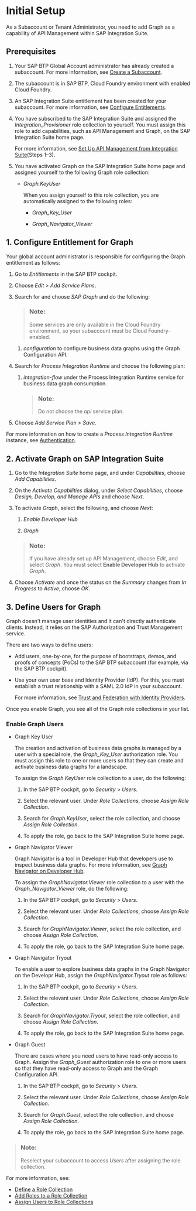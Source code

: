 <!-- copy17ab4a2364e84370bc8dfb042de9f3a1 -->

# Initial Setup

As a Subaccount or Tenant Administrator, you need to add Graph as a capability of API Management within SAP Integration Suite.



<a name="copy17ab4a2364e84370bc8dfb042de9f3a1__section_jkq_dgg_fwb"/>

## Prerequisites

1.  Your SAP BTP Global Account administrator has already created a subaccount. For more information, see [Create a Subaccount](https://help.sap.com/docs/BTP/65de2977205c403bbc107264b8eccf4b/05280a123d3044ae97457a25b3013918.html).

2.  The subaccount is in SAP BTP, Cloud Foundry environment with enabled Cloud Foundry.

3.  An SAP Integration Suite entitlement has been created for your subaccount. For more information, see [Configure Entitlements](https://help.sap.com/docs/BTP/65de2977205c403bbc107264b8eccf4b/37f8871865114f44aebee3db6ac64b72.html).

4.  You have subscribed to the SAP Integration Suite and assigned the *Integration\_Provisioner* role collection to yourself. You must assign this role to add capabilities, such as API Management and Graph, on the SAP Integration Suite home page.

    For more information, see [Set Up API Management from Integration Suite](https://developers.sap.com/tutorials/api-mgmt-isuite-initial-setup.html#0bc64de0-ed01-4d11-a675-6dd6942f909e)\(Steps 1–3\).

5.  You have activated Graph on the SAP Integration Suite home page and assigned yourself to the following Graph role collection:

    -   *Graph.KeyUser*

        When you assign yourself to this role collection, you are automatically assigned to the following roles:

        -   *Graph\_Key\_User*

        -   *Graph\_Navigator\_Viewer*






<a name="copy17ab4a2364e84370bc8dfb042de9f3a1__section_configEntitlement"/>

## 1. Configure Entitlement for Graph

Your global account administrator is responsible for configuring the Graph entitlement as follows:

1.  Go to *Entitlements* in the SAP BTP cockpit.

2.  Choose *Edit* \> *Add Service Plans*.

3.  Search for and choose *SAP Graph* and do the following:

    > ### Note:  
    > Some services are only available in the Cloud Foundry environment, so your subaccount must be Cloud Foundry-enabled.

    1.  *configuration* to configure business data graphs using the Graph Configuration API.

4.  Search for *Process Integration Runtime* and choose the following plan:

    1.  *integration-flow* under the Process Integration Runtime service for business data graph consumption.

        > ### Note:  
        > Do not choose the *api* service plan.


5.  Choose *Add Service Plan* \> *Save*.


For more information on how to create a *Process Integration Runtime* instance, see [Authentication](50-Development/authentication-79aabda.md).



<a name="copy17ab4a2364e84370bc8dfb042de9f3a1__section_AddGraph_APIM"/>

## 2. Activate Graph on SAP Integration Suite 

1.  Go to the *Integration Suite* home page, and under *Capabilities*, choose *Add Capabilities*.
2.  On the *Activate Capabilities* dialog, under *Select Capabilities*, choose *Design, Develop, and Manage APIs* and choose *Next*.
3.  To activate *Graph*, select the following, and choose *Next*:

    1.  *Enable Developer Hub*

    2.  *Graph*


    > ### Note:  
    > If you have already set up API Management, choose *Edit*, and select *Graph*. You must select **Enable Developer Hub** to activate *Graph*.

4.  Choose *Activate* and once the status on the *Summary* changes from *In Progress* to *Active*, choose *OK*.



<a name="copy17ab4a2364e84370bc8dfb042de9f3a1__section_DefineUsers"/>

## 3. Define Users for Graph

Graph doesn't manage user identities and it can't directly authenticate clients. Instead, it relies on the SAP Authorization and Trust Management service.

There are two ways to define users:

-   Add users, one-by-one, for the purpose of bootstraps, demos, and proofs of concepts \(PoCs\) to the SAP BTP subaccount \(for example, via the SAP BTP cockpit\).

-   Use your own user base and Identity Provider \(IdP\). For this, you must establish a trust relationship with a SAML 2.0 IdP in your subaccount.

    For more information, see [Trust and Federation with Identity Providers](https://help.sap.com/products/BTP/65de2977205c403bbc107264b8eccf4b/cb1bc8f1bd5c482e891063960d7acd78.html).


Once you enable Graph, you see all of the Graph role collections in your list.



### Enable Graph Users

-   Graph Key User

    The creation and activation of business data graphs is managed by a user with a special role, the *Graph\_Key\_User* authorization role. You must assign this role to one or more users so that they can create and activate business data graphs for a landscape.

    To assign the *Graph.KeyUser* role collection to a user, do the following:

    1.  In the SAP BTP cockpit, go to *Security* \> *Users*.

    2.  Select the relevant user. Under *Role Collections*, choose *Assign Role Collection*.

    3.  Search for *Graph.KeyUser*, select the role collection, and choose *Assign Role Collection*.

    4.  To apply the role, go back to the SAP Integration Suite home page.


-   Graph Navigator Viewer

    Graph Navigator is a tool in Developer Hub that developers use to inspect business data graphs. For more information, see [Graph Navigator on Developer Hub](50-Development/graph-navigator-on-developer-hub-8e75d31.md).

    To assign the *GraphNavigator.Viewer* role collection to a user with the *Graph\_Navigator\_Viewer* role, do the following:

    1.  In the SAP BTP cockpit, go to *Security* \> *Users*.

    2.  Select the relevant user. Under *Role Collections*, choose *Assign Role Collection*.

    3.  Search for *GraphNavigator.Viewer*, select the role collection, and choose *Assign Role Collection*.

    4.  To apply the role, go back to the SAP Integration Suite home page.


-   Graph Navigator Tryout

    To enable a user to explore business data graphs in the Graph Navigator on the Developr Hub, assign the *GraphNavigator.Tryout* role as follows:

    1.  In the SAP BTP cockpit, go to *Security* \> *Users*.

    2.  Select the relevant user. Under *Role Collections*, choose *Assign Role Collection*.

    3.  Search for *GraphNavigator.Tryout*, select the role collection, and choose *Assign Role Collection*.

    4.  To apply the role, go back to the SAP Integration Suite home page.


-   Graph Guest

    There are cases where you need users to have read-only access to Graph. Assign the *Graph\_Guest* authorization role to one or more users so that they have read-only access to Graph and the Graph Configuration API.

    1.  In the SAP BTP cockpit, go to *Security* \> *Users*.

    2.  Select the relevant user. Under *Role Collections*, choose *Assign Role Collection*.

    3.  Search for *Graph.Guest*, select the role collection, and choose *Assign Role Collection*.

    4.  To apply the role, go back to the SAP Integration Suite home page.



> ### Note:  
> Reselect your subaccount to access *Users* after assigning the role collection.

For more information, see:

-   [Define a Role Collection](https://help.sap.com/viewer/65de2977205c403bbc107264b8eccf4b/Cloud/en-US/4b20383efab341f181becf0a947a5498.html) 
-   [Add Roles to a Role Collection](https://help.sap.com/viewer/65de2977205c403bbc107264b8eccf4b/Cloud/en-US/e3130fb95aa64970b07d4dc65b24df1a.html) 
-   [Assign Users to Role Collections](https://help.sap.com/viewer/65de2977205c403bbc107264b8eccf4b/Cloud/en-US/c5766765bda74ad59fe656977c8fa4d6.html) 

